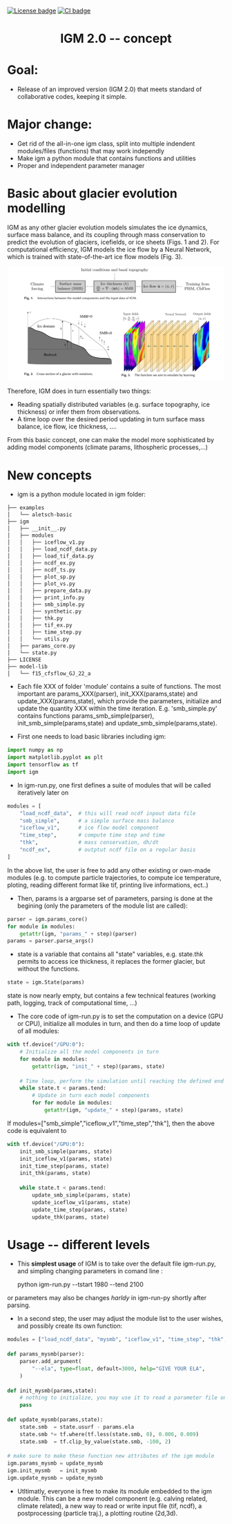 [![License badge](https://img.shields.io/badge/License-GPLv3-blue.svg)](https://www.gnu.org/licenses/gpl-3.0)
[![CI badge](https://github.com/AdrienWehrle/earthspy/workflows/CI/badge.svg)](https://github.com/AdrienWehrle/igm/actions)

### <h1 align="center" id="title">IGM 2.0 -- concept </h1>

# Goal:
- Release of an improved version (IGM 2.0) that meets standard of collaborative codes, keeping it simple.
 
# Major change:
- Get rid of the all-in-one igm class, split into multiple indendent modules/files (functions) that may work independly
- Make igm a python module that contains functions and utilities
- Proper and independent parameter manager

# Basic about glacier evolution modelling   

IGM as any other glacier evolution models  simulates the ice dynamics, surface mass balance, and its coupling through mass conservation to predict the evolution of glaciers, icefields, or ice sheets (Figs. 1 and 2). For computational efficiency, IGM models the ice flow by a Neural Network, which is trained with state-of-the-art ice flow models (Fig. 3).

![Alt text](./fig/cores-figs.png)

Therefore, IGM does in turn essentially two things:
- Reading spatially distributed variables (e.g. surface topography, ice thickness) or infer them from observations.
- A time loop over the desired period updating in turn surface mass balance, ice flow, ice thickness, ....

From this basic concept, one can make the model more sophisticated by adding model components (climate params, lithospheric processes,...)

# New concepts

- igm is a python module located in igm folder:

```
├── examples
│   └── aletsch-basic
├── igm
│   ├── __init__.py
│   ├── modules
│   │   ├── iceflow_v1.py
│   │   ├── load_ncdf_data.py
│   │   ├── load_tif_data.py
│   │   ├── ncdf_ex.py
│   │   ├── ncdf_ts.py
│   │   ├── plot_sp.py
│   │   ├── plot_vs.py
│   │   ├── prepare_data.py
│   │   ├── print_info.py
│   │   ├── smb_simple.py
│   │   ├── synthetic.py
│   │   ├── thk.py
│   │   ├── tif_ex.py
│   │   ├── time_step.py
│   │   └── utils.py
│   ├── params_core.py
│   └── state.py
├── LICENSE
├── model-lib
│   └── f15_cfsflow_GJ_22_a
```

- Each file XXX of folder 'module' contains a suite of functions. The most important are
params_XXX(parser), init_XXX(params,state) and update_XXX(params,state), which provide
the parameters, initialize and update the quantity XXX within the time iteration. E.g.
'smb_simple.py' contains functions params_smb_simple(parser), init_smb_simple(params,state)
and update_smb_simple(params,state).

- First one needs to load basic libraries including igm:
```python
import numpy as np
import matplotlib.pyplot as plt
import tensorflow as tf
import igm
```

- In igm-run.py, one first defines a suite of modules that will be called iteratively later on
```python
modules = [
    "load_ncdf_data",  # this will read ncdf inpout data file
    "smb_simple",      # a simple surface mass balance
    "iceflow_v1",      # ice flow model component
    "time_step",       # compute time step and time
    "thk",             # mass conservation, dh/dt
    "ncdf_ex",         # outptut ncdf file on a regular basis
]
```
In the above list, the user is free to add any other existing or own-made modules
(e.g. to compute particle trajectories, to compute ice temperature, ploting, reading
different format like tif, printing live informations, ect..)

- Then, params is a argparse set of parameters, parsing is done at the begining
(only the parameters of the module list are called):
```python
parser = igm.params_core()
for module in modules:
    getattr(igm, "params_" + step)(parser)
params = parser.parse_args()
```

- state is a variable that contains all "state" variables, e.g. state.thk permits to 
access ice thickness, it replaces the former glacier, but without the functions.
```python
state = igm.State(params)
```
state is now nearly empty, but contains a few technical features (working path, logging, 
track of computational time, ...)

- The core code of igm-run.py is to set the computation on a device (GPU or CPU),
initialize all modules in turn, and then do a time loop of update of all modules: 
```python
with tf.device("/GPU:0"):
    # Initialize all the model components in turn
    for module in modules:
        getattr(igm, "init_" + step)(params, state)

    # Time loop, perform the simulation until reaching the defined end time
    while state.t < params.tend:
        # Update in turn each model components
        for for module in modules:
            getattr(igm, "update_" + step)(params, state)
```
 If modules=["smb_simple","iceflow_v1","time_step","thk"], then the above code is equivalent to 
```python
with tf.device("/GPU:0"):
    init_smb_simple(params, state)
    init_iceflow_v1(params, state)
    init_time_step(params, state)
    init_thk(params, state)
 
    while state.t < params.tend:
        update_smb_simple(params, state)
        update_iceflow_v1(params, state)
        update_time_step(params, state)
        update_thk(params, state)
```

# Usage -- different levels

- This **simplest usage** of IGM is to take over the default file igm-run.py, 
and simpling changing parameters in comand line :

	python igm-run.py --tstart 1980 --tend 2100 

or parameters may also be changes *harldy* in igm-run-py shortly after parsing.

- In a second step, the user may adjust the module list to the user wishes, and 
possibly create its own function:

```python
modules = ["load_ncdf_data", "mysmb", "iceflow_v1", "time_step", "thk", "ncdf_ex"] 

def params_mysmb(parser):
    parser.add_argument(
        "--ela", type=float, default=3000, help="GIVE YOUR ELA",
    )

def init_mysmb(params,state):
    # nothing to initialize, you may use it to read a parameter file once for all at the beg.
    pass 

def update_mysmb(params,state):
    state.smb  = state.usurf - params.ela
    state.smb *= tf.where(tf.less(state.smb, 0), 0.006, 0.009)
    state.smb  = tf.clip_by_value(state.smb, -100, 2)

# make sure to make these function new attributes of the igm module
igm.params_mysmb = update_mysmb  
igm.init_mysmb   = init_mysmb
igm.update_mysmb = update_mysmb
```

- Utltimatly, everyone is free to make its module embedded to the igm module.
This can be a new model component (e.g. calving related, climate related), 
a new way to read or write input file (tif, ncdf), a postprocessing (particle traj.),
a plotting routine (2d,3d).